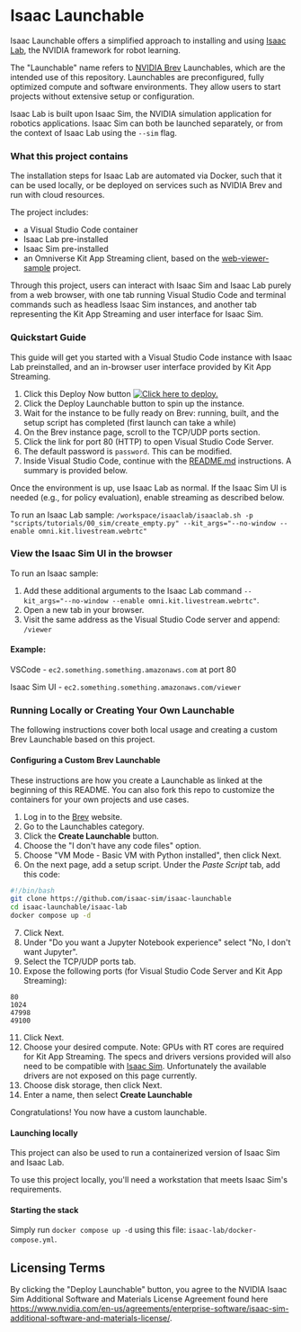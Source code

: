 # Isaac Launchable

Isaac Launchable offers a simplified approach to installing and using [Isaac Lab](https://isaac-sim.github.io/IsaacLab/main/index.html), the NVIDIA framework for robot learning.

The "Launchable" name refers to [NVIDIA Brev](https://developer.nvidia.com/brev) Launchables, which are the intended use of this repository. Launchables are preconfigured, fully optimized compute and software environments. They allow users to start projects without extensive setup or configuration.

Isaac Lab is built upon Isaac Sim, the NVIDIA simulation application for robotics applications. Isaac Sim can both be launched separately, or from the context of Isaac Lab using the `--sim` flag.

### What this project contains
The installation steps for Isaac Lab are automated via Docker, such that it can be used locally, or be deployed on services such as NVIDIA Brev and run with cloud resources.

The project includes:
- a Visual Studio Code container
- Isaac Lab pre-installed
- Isaac Sim pre-installed
- an Omniverse Kit App Streaming client, based on the [web-viewer-sample](https://github.com/NVIDIA-Omniverse/web-viewer-sample) project.

Through this project, users can interact with Isaac Sim and Isaac Lab purely from a web browser, with one tab running Visual Studio Code and terminal commands such as headless Isaac Sim instances, and another tab representing the Kit App Streaming and user interface for Isaac Sim.

### Quickstart Guide
This guide will get you started with a Visual Studio Code instance with Isaac Lab preinstalled, and an in-browser user interface provided by Kit App Streaming.

1. Click this Deploy Now button
[![ Click here to deploy.](https://brev-assets.s3.us-west-1.amazonaws.com/nv-lb-dark.svg)](https://brev.nvidia.com/launchable/deploy?launchableID=env-31ezDWyp4LvtDQr5rUhAWOUMFhn)
2. Click the Deploy Launchable button to spin up the instance.
3. Wait for the instance to be fully ready on Brev: running, built, and the setup script has completed (first launch can take a while)
4. On the Brev instance page, scroll to the TCP/UDP ports section.
5. Click the link for port 80 (HTTP) to open Visual Studio Code Server.
6. The default password is `password`. This can be modified.
7. Inside Visual Studio Code, continue with the [README.md](https://github.com/isaac-sim/isaac-launchable/blob/main/isaac-lab/vscode/README.md) instructions. A summary is provided below.

Once the environment is up, use Isaac Lab as normal. If the Isaac Sim UI is needed (e.g., for policy evaluation), enable streaming as described below.

To run an Isaac Lab sample:
`/workspace/isaaclab/isaaclab.sh -p "scripts/tutorials/00_sim/create_empty.py" --kit_args="--no-window --enable omni.kit.livestream.webrtc"`

### View the Isaac Sim UI in the browser
To run an Isaac sample:

1. Add these additional arguments to the Isaac Lab command `--kit_args="--no-window --enable omni.kit.livestream.webrtc"`.
2. Open a new tab in your browser.
3. Visit the same address as the Visual Studio Code server and append: `/viewer`

#### Example: 

VSCode - `ec2.something.something.amazonaws.com` at port 80

Isaac Sim UI - `ec2.something.something.amazonaws.com/viewer`

### Running Locally or Creating Your Own Launchable

The following instructions cover both local usage and creating a custom Brev Launchable based on this project.

#### Configuring a Custom Brev Launchable

These instructions are how you create a Launchable as linked at the beginning of this README. You can also fork this repo to customize the containers for your own projects and use cases.

1. Log in to the [Brev](https://login.brev.nvidia.com/signin) website.
2. Go to the Launchables category.
3. Click the **Create Launchable** button.
4. Choose the "I don't have any code files" option.
5. Choose "VM Mode - Basic VM with Python installed", then click Next.
6. On the next page, add a setup script. Under the *Paste Script* tab, add this code:
```bash
#!/bin/bash
git clone https://github.com/isaac-sim/isaac-launchable
cd isaac-launchable/isaac-lab
docker compose up -d
```
7. Click Next.
8. Under "Do you want a Jupyter Notebook experience" select "No, I don't want Jupyter".
9. Select the TCP/UDP ports tab.
10. Expose the following ports (for Visual Studio Code Server and Kit App Streaming):
```
80
1024
47998
49100
```
11. Click Next.
12. Choose your desired compute. 
Note: GPUs with RT cores are required for Kit App Streaming. The specs and drivers versions provided will also need to be compatible with [Isaac Sim](https://docs.isaacsim.omniverse.nvidia.com/5.0.0/installation/requirements.html). Unfortunately the available drivers are not exposed on this page currently.
13. Choose disk storage, then click Next.
14. Enter a name, then select **Create Launchable**

Congratulations! You now have a custom launchable.

#### Launching locally

This project can also be used to run a containerized version of Isaac Sim and Isaac Lab.

To use this project locally, you'll need a workstation that meets Isaac Sim's requirements.

#### Starting the stack

Simply run `docker compose up -d` using this file: `isaac-lab/docker-compose.yml`.

## Licensing Terms

By clicking the "Deploy Launchable" button, you agree to the NVIDIA Isaac Sim Additional Software and Materials License Agreement found here https://www.nvidia.com/en-us/agreements/enterprise-software/isaac-sim-additional-software-and-materials-license/.

